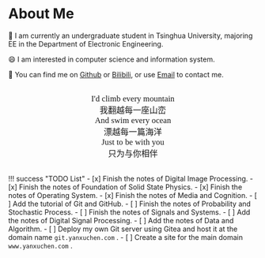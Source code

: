 # About Me

👋 I am currently an undergraduate student in Tsinghua University, majoring EE in the Department of Electronic Engineering.

😄 I am interested in computer science and information system.

👀 You can find me on [Github](https://github.com/DerrickMarcus) or [Bilibili](https://space.bilibili.com/627449965), or use [Email](mailto:blog@yanxuchen.com) to contact me.

<div class="admonition example" style="text-align: center; font-family: LXGW WenKai GB Screen; font-size: 1.2em; padding: 1em;">
    I'd climb every mountain<br>
    我翻越每一座山峦<br>
    And swim every ocean<br>
    漂越每一篇海洋<br>
    Just to be with you<br>
    只为与你相伴
</div>

!!! success "TODO List"
    - [x] Finish the notes of Digital Image Processing.
    - [x] Finish the notes of Foundation of Solid State Physics.
    - [x] Finish the notes of Operating System.
    - [x] Finish the notes of Media and Cognition.
    - [ ] Add the tutorial of Git and GitHub.
    - [ ] Finish the notes of Probability and Stochastic Process.
    - [ ] Finish the notes of Signals and Systems.
    - [ ] Add the notes of Digital Signal Processing.
    - [ ] Add the notes of Data and Algorithm.
    - [ ] Deploy my own Git server using Gitea and host it at the domain name `git.yanxuchen.com` .
    - [ ] Create a site for the main domain `www.yanxuchen.com` .
